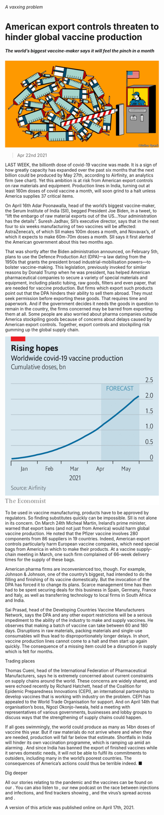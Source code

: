 ###### A vaxxing problem

# American export controls threaten to hinder global vaccine production 

##### The world’s biggest vaccine-maker says it will feel the pinch in a month 

![image](images/20210424_std001.jpg) 

> Apr 22nd 2021 

LAST WEEK, the billionth dose of covid-19 vaccine was made. It is a sign of how greatly capacity has expanded over the past six months that the next billion could be produced by May 27th, according to Airfinity, an analytics firm (see chart). Yet this ambition is at risk from American export controls on raw materials and equipment. Production lines in India, turning out at least 160m doses of covid vaccine a month, will soon grind to a halt unless America supplies 37 critical items.

On April 16th Adar Poonawalla, head of the world’s biggest vaccine-maker, the Serum Institute of India (SII), begged President Joe Biden, in a tweet, to “lift the embargo of raw material exports out of the US...Your administration has the details”. Suresh Jadhav, SII’s executive director, says that in the next four to six weeks manufacturing of two vaccines will be affected: AstraZeneca’s, of which SII makes 100m doses a month, and Novavax’s, of which it expects to make 60m-70m doses a month. SII says it first alerted the American government about this two months ago.


That was shortly after the Biden administration announced, on February 5th, plans to use the Defence Production Act (DPA)—a law dating from the 1950s that grants the president broad industrial-mobilisation powers—to bolster vaccine-making. This legislation, previously invoked for similar reasons by Donald Trump when he was president, has helped American pharmaceutical companies to secure a variety of special materials and equipment, including plastic tubing, raw goods, filters and even paper, that are needed for vaccine production. But firms which export such products point out that the DPA hinders their ability to sell them abroad. They must seek permission before exporting these goods. That requires time and paperwork. And if the government decides it needs the goods in question to remain in the country, the firms concerned may be barred from exporting them at all. Some people are also worried about pharma companies outside America stockpiling goods because of concerns about delays caused by American export controls. Together, export controls and stockpiling risk gumming up the global supply chain.

![image](images/20210424_STC559_0.png) 


To be used in vaccine manufacturing, products have to be approved by regulators. So finding substitutes quickly can be impossible. SII is not alone in its concern. On March 24th Micheal Martin, Ireland’s prime minister, warned that export bans (and not just from America) would harm global vaccine production. He noted that the Pfizer vaccine involves 280 components from 86 suppliers in 19 countries. Indeed, American export controls particularly harm European vaccine companies, which need special bags from America in which to make their products. At a vaccine supply-chain meeting in March, one such firm complained of 66-week delivery times for the supply of these bags.

American pharma firms are inconvenienced too, though. For example, Johnson &amp; Johnson, one of the country’s biggest, had intended to do the filling and finishing of its vaccine domestically. But the invocation of the DPA has forced it to change its plans. Scarce management time has then had to be spent securing deals for this business in Spain, Germany, France and Italy, as well as transferring technology to local firms in South Africa and India.

Sai Prasad, head of the Developing Countries Vaccine Manufacturers Network, says the DPA and any other export restrictions will be a serious impediment to the ability of the industry to make and supply vaccines. He observes that making a batch of vaccine can take between 60 and 180 days. Disruptions in raw materials, packing materials and single-use consumables will thus lead to disproportionately longer delays. In short, vaccine production lines cannot come to a halt and then start up again quickly. The consequence of a missing item could be a disruption in supply which is felt for months.

Trading places

Thomas Cueni, head of the International Federation of Pharmaceutical Manufacturers, says he is extremely concerned about current constraints on supply chains around the world. These concerns are widely shared, and were echoed recently by Richard Hatchett, head of the Coalition for Epidemic Preparedness Innovations (CEPI), an international partnership to develop vaccines that is working with industry on the problem. CEPI has appealed to the World Trade Organisation for support. And on April 14th that organisation’s boss, Ngozi Okonjo-Iweala, held a meeting with representatives of various governments, businesses and lobby groups to discuss ways that the strengthening of supply chains could happen.

If all goes swimmingly, the world could produce as many as 14bn doses of vaccine this year. But if raw materials do not arrive where and when they are needed, production will fall far below that estimate. Shortfalls in India will hinder its own vaccination programme, which is ramping up amid an alarming . And since India has banned the export of finished vaccines while it serves domestic needs, it will not be able to fulfil its commitments to outsiders, including many in the world’s poorest countries. The consequences of America’s actions could thus be terrible indeed. ■

Dig deeper

All our stories relating to the pandemic and the vaccines can be found on our . You can also listen to , our new podcast on the race between injections and infections, and find trackers showing ,  and the virus’s spread across  and .

A version of this article was published online on April 17th, 2021.

